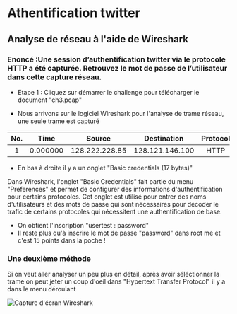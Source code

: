 # Athentification twitter
## Analyse de réseau à l'aide de Wireshark
### Enoncé :Une session d’authentification twitter via le protocole HTTP a été capturée. Retrouvez le mot de passe de l’utilisateur dans cette capture réseau.

- Etape 1 : Cliquez sur démarrer le challenge pour télécharger le document "ch3.pcap"

- Nous arrivons sur le logiciel Wireshark pour l'analyse de trame réseau, une seule trame est capturé


|No.|  Time  |   Source     |   Destination |Protocol|Length|Info|
|:-:|:------:|:------------:|:-------------:|:------:|:---:|:---------------------------:|
|1 |  0.000000|128.222.228.85|128.121.146.100|HTTP|518|  GET | /statuses/replies.wml|HTTP/1.1|

- En bas à droite il y a un onglet "Basic credentials (17 bytes)"

Dans Wireshark, l'onglet "Basic Credentials" fait partie du menu "Preferences" et permet de configurer des informations d'authentification pour certains protocoles. Cet onglet est utilisé pour entrer des noms d'utilisateurs et des mots de passe qui sont nécessaires pour décoder le trafic de certains protocoles qui nécessitent une authentification de base.

- On obtient l'inscription "usertest : password"
- Il reste plus qu'à inscrire le mot de passe "password" dans root me et c'est 15 points dans la poche !

### Une deuxième méthode 

Si on veut aller analyser un peu plus en détail, après avoir séléctionner la trame on peut jeter un coup d'oeil dans "Hypertext Transfer Protocol" il y a dans le menu déroulant 

![Capture d'écran Wireshark](https://www.dropbox.com/scl/fi/u2peailgvxrl6ds8sjs52/Wireshark-2024-07-25.png?rlkey=lc3c552rszdife6fy7zmgv9tb&st=jbmeqguf&dl=0)

